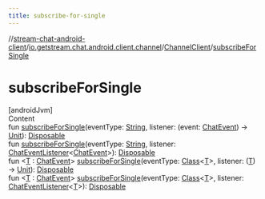 ```yaml
---
title: subscribe-for-single
---
```

//[stream-chat-android-client](../../../index.md)/[io.getstream.chat.android.client.channel](../index.md)/[ChannelClient](index.md)/[subscribeForSingle](subscribeForSingle.md)



# subscribeForSingle  
[androidJvm]  
Content  
fun [subscribeForSingle](subscribeForSingle.md)(eventType: [String](https://kotlinlang.org/api/latest/jvm/stdlib/kotlin/-string/index.html), listener: (event: [ChatEvent](../../io.getstream.chat.android.client.events/ChatEvent/index.md)) -&gt; [Unit](https://kotlinlang.org/api/latest/jvm/stdlib/kotlin/-unit/index.html)): [Disposable](../../io.getstream.chat.android.client.utils.observable/Disposable/index.md)  
fun [subscribeForSingle](subscribeForSingle.md)(eventType: [String](https://kotlinlang.org/api/latest/jvm/stdlib/kotlin/-string/index.html), listener: [ChatEventListener](../../io.getstream.chat.android.client/ChatEventListener/index.md)&lt;[ChatEvent](../../io.getstream.chat.android.client.events/ChatEvent/index.md)&gt;): [Disposable](../../io.getstream.chat.android.client.utils.observable/Disposable/index.md)  
fun &lt;[T](subscribeForSingle.md) : [ChatEvent](../../io.getstream.chat.android.client.events/ChatEvent/index.md)&gt; [subscribeForSingle](subscribeForSingle.md)(eventType: [Class](https://developer.android.com/reference/kotlin/java/lang/Class.html)&lt;[T](subscribeForSingle.md)&gt;, listener: ([T](subscribeForSingle.md)) -&gt; [Unit](https://kotlinlang.org/api/latest/jvm/stdlib/kotlin/-unit/index.html)): [Disposable](../../io.getstream.chat.android.client.utils.observable/Disposable/index.md)  
fun &lt;[T](subscribeForSingle.md) : [ChatEvent](../../io.getstream.chat.android.client.events/ChatEvent/index.md)&gt; [subscribeForSingle](subscribeForSingle.md)(eventType: [Class](https://developer.android.com/reference/kotlin/java/lang/Class.html)&lt;[T](subscribeForSingle.md)&gt;, listener: [ChatEventListener](../../io.getstream.chat.android.client/ChatEventListener/index.md)&lt;[T](subscribeForSingle.md)&gt;): [Disposable](../../io.getstream.chat.android.client.utils.observable/Disposable/index.md)  



